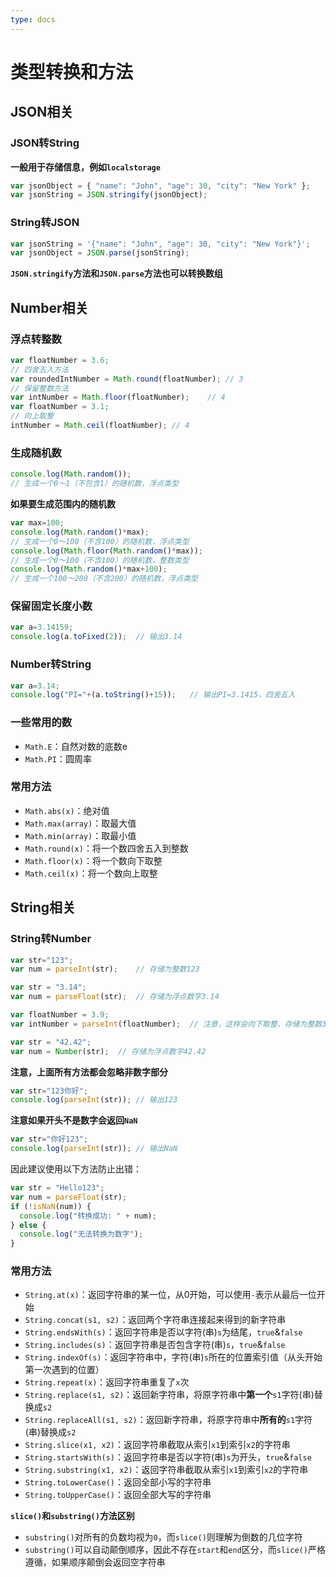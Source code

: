```yaml
---
type: docs
---
```


# 类型转换和方法

## JSON相关

### JSON转String

**一般用于存储信息，例如`localstorage`**

```js
var jsonObject = { "name": "John", "age": 30, "city": "New York" };
var jsonString = JSON.stringify(jsonObject);
```

### String转JSON

```js
var jsonString = '{"name": "John", "age": 30, "city": "New York"}';
var jsonObject = JSON.parse(jsonString);
```

**`JSON.stringify`方法和`JSON.parse`方法也可以转换数组**

## Number相关

### 浮点转整数

```js
var floatNumber = 3.6;
// 四舍五入方法
var roundedIntNumber = Math.round(floatNumber);	// 3
// 保留整数方法
var intNumber = Math.floor(floatNumber);	// 4
var floatNumber = 3.1;
// 向上取整
intNumber = Math.ceil(floatNumber);	// 4
```

### 生成随机数

```js
console.log(Math.random());
// 生成一个0～1（不包含1）的随机数，浮点类型
```

**如果要生成范围内的随机数**

```js
var max=100;
console.log(Math.random()*max);
// 生成一个0～100（不含100）的随机数，浮点类型
console.log(Math.floor(Math.random()*max));
// 生成一个0～100（不含100）的随机数，整数类型
console.log(Math.random()*max+100);
// 生成一个100～200（不含200）的随机数，浮点类型
```

### 保留固定长度小数

```js
var a=3.14159;
console.log(a.toFixed(2));	// 输出3.14
```

### Number转String

```js
var a=3.14;
console.log("PI="+(a.toString()+15));	// 输出PI=3.1415，四舍五入
```

### 一些常用的数

- `Math.E`：自然对数的底数e
- `Math.PI`：圆周率

### 常用方法

- `Math.abs(x)`：绝对值
- `Math.max(array)`：取最大值
- `Math.min(array)`：取最小值
- `Math.round(x)`：将一个数四舍五入到整数
- `Math.floor(x)`：将一个数向下取整
- `Math.ceil(x)`：将一个数向上取整

## String相关

### String转Number

```js
var str="123";
var num = parseInt(str);	// 存储为整数123
```

```js
var str = "3.14";
var num = parseFloat(str);	// 存储为浮点数字3.14
```

```js
var floatNumber = 3.9;
var intNumber = parseInt(floatNumber);	// 注意，这样会向下取整，存储为整数3
```

```js
var str = "42.42";
var num = Number(str);	// 存储为浮点数字42.42
```

**注意，上面所有方法都会忽略非数字部分**

```js
var str="123你好";
console.log(parseInt(str));	// 输出123
```

**注意如果开头不是数字会返回`NaN`**

```js
var str="你好123";
console.log(parseInt(str));	// 输出NaN
```

因此建议使用以下方法防止出错：

```js
var str = "Hello123";
var num = parseFloat(str);
if (!isNaN(num)) {
  console.log("转换成功: " + num);
} else {
  console.log("无法转换为数字");
}
```

### 常用方法

- `String.at(x)`：返回字符串的某一位，从0开始，可以使用`-`表示从最后一位开始
- `String.concat(s1, s2)`：返回两个字符串连接起来得到的新字符串
- `String.endsWith(s)`：返回字符串是否以字符(串)`s`为结尾，`true`&`false`
- `String.includes(s)`：返回字符串是否包含字符(串)`s`，`true`&`false`
- `String.indexOf(s)`：返回字符串中，字符(串)`s`所在的位置索引值（从头开始第一次遇到的位置）
- `String.repeat(x)`：返回字符串重复了`x`次
- `String.replace(s1, s2)`：返回新字符串，将原字符串中**第一个**`s1`字符(串)替换成`s2`
- `String.replaceAll(s1, s2)`：返回新字符串，将原字符串中**所有的**`s1`字符(串)替换成`s2`
- `String.slice(x1, x2)`：返回字符串截取从索引`x1`到索引`x2`的字符串
- `String.startsWith(s)`：返回字符串是否以字符(串)`s`为开头，`true`&`false`
- `String.substring(x1, x2)`：返回字符串截取从索引`x1`到索引`x2`的字符串
- `String.toLowerCase()`：返回全部小写的字符串
- `String.toUpperCase()`：返回全部大写的字符串

**`slice()`和`substring()`方法区别**

- `substring()`对所有的负数均视为`0`，而`slice()`则理解为倒数的几位字符
- `substring()`可以自动颠倒顺序，因此不存在`start`和`end`区分，而`slice()`严格遵循，如果顺序颠倒会返回空字符串

